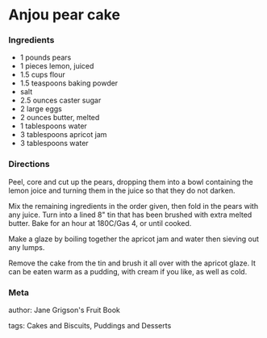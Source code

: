 # Anjou pear cake

### Ingredients
 * 1 pounds pears
 * 1 pieces lemon, juiced
 * 1.5 cups flour
 * 1.5 teaspoons baking powder
 * salt
 * 2.5 ounces caster sugar
 * 2 large eggs
 * 2 ounces butter, melted
 * 1 tablespoons water
 * 3 tablespoons apricot jam
 * 3 tablespoons water

### Directions

Peel, core and cut up the pears, dropping them into a bowl containing the lemon joice and turning them in the juice so that they do not darken.

Mix the remaining ingredients in the order given, then fold in the pears with any juice. Turn into a lined 8" tin that has been brushed with extra melted butter.  Bake for an hour at 180C/Gas 4, or until cooked.

Make a glaze by boiling together the apricot jam and water then sieving out any lumps.

Remove the cake from the tin and brush it all over with the apricot glaze.  It can be eaten warm as a pudding, with cream if you like, as well as cold.

### Meta
author: Jane Grigson's Fruit Book

tags: Cakes and Biscuits, Puddings and Desserts

